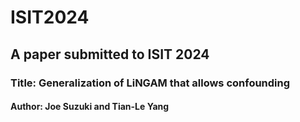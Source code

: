 # ISIT2024  
## A paper submitted to ISIT 2024  
### Title: Generalization of LiNGAM that allows confounding  
#### Author: Joe Suzuki and Tian-Le Yang

